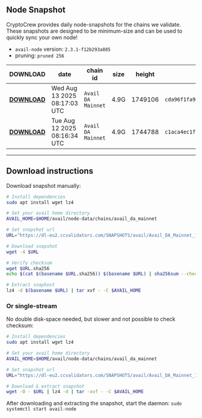 ## Node Snapshot
CryptoCrew provides daily node-snapshots for the chains we validate. These snapshots are designed to be minimum-size and can be used to quickly sync your own node!  
 
- `avail-node` version: `2.3.1-f12b293a885`
- pruning: `pruned 256`
 
| DOWNLOAD | date | chain id | size | height | checksum |
| -------- | ---- | -------- | ---- | ------ | -------- |
| **[DOWNLOAD](https://dl-eu2.ccvalidators.com/SNAPSHOTS/avail/Avail_DA_Mainnet_1749106.tar.lz4)** | Wed Aug 13 2025 08:17:03 UTC | `Avail DA Mainnet` | 4.9G | 1749106 | `cda96f1fa9e3a4d7365fcf48daa807132187f7365eff31aca0579df0dc4b8d95` |
| **[DOWNLOAD](https://dl-eu2.ccvalidators.com/SNAPSHOTS/avail/Avail_DA_Mainnet_1744788.tar.lz4)** | Tue Aug 12 2025 08:16:34 UTC | `Avail DA Mainnet` | 4.9G | 1744788 | `c1aca4ec1ff7b22dee5b515cd7a10eeaef96f1d3a5d8328b00ee9c1aad721a83` |
---

## Download instructions
Download snapshot manually:
```sh
# Install dependencies
sudo apt install wget lz4

# Set your avail home directory
AVAIL_HOME=$HOME/avail/node-data/chains/avail_da_mainnet

# Set snapshot url
URL="https://dl-eu2.ccvalidators.com/SNAPSHOTS/avail/Avail_DA_Mainnet_1749106.tar.lz4"

# Download snapshot
wget -4 $URL

# Verify checksum
wget $URL.sha256
echo $(cat $(basename $URL.sha256)) $(basename $URL) | sha256sum --check

# Extract snaphost
lz4 -d $(basename $URL) | tar xvf - -C $AVAIL_HOME
```

### Or single-stream
No double disk-space needed, but slower and not possible to check checksum:
```sh
# Install dependencies
sudo apt install wget lz4

# Set your avail home directory
AVAIL_HOME=$HOME/avail/node-data/chains/avail_da_mainnet

# Set snapshot url
URL="https://dl-eu2.ccvalidators.com/SNAPSHOTS/avail/Avail_DA_Mainnet_1749106.tar.lz4"

# Download & extract snapshot
wget -O - $URL | lz4 -d | tar -xvf - -C $AVAIL_HOME
```

After downloading and extracting the snapshot, start the daemon: `sudo systemctl start avail-node`
